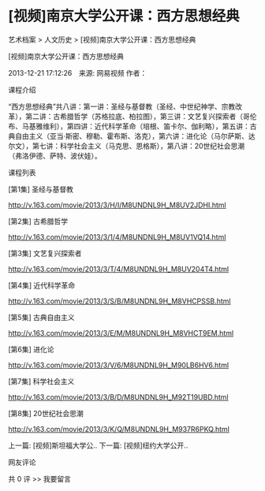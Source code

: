 # [视频]南京大学公开课：西方思想经典

艺术档案 > 人文历史 > [视频]南京大学公开课：西方思想经典

[视频]南京大学公开课：西方思想经典

2013-12-21 17:12:26　来源: 网易视频 作者：



课程介绍

“西方思想经典”共八讲：第一讲：圣经与基督教（圣经、中世纪神学、宗教改革），第二讲：古希腊哲学（苏格拉底、柏拉图），第三讲：文艺复兴探索者（哥伦布、马基雅维利），第四讲：近代科学革命（培根、笛卡尔、伽利略），第五讲：古典自由主义（亚当·斯密、穆勒、霍布斯、洛克），第六讲：进化论（马尔萨斯、达尔文），第七讲：科学社会主义（马克思、恩格斯），第八讲：20世纪社会思潮（弗洛伊德、萨特、波伏娃）。

课程列表

[第1集] 圣经与基督教

http://v.163.com/movie/2013/3/H/I/M8UNDNL9H_M8UV2JDHI.html

 

[第2集] 古希腊哲学

http://v.163.com/movie/2013/3/1/4/M8UNDNL9H_M8UV1VQ14.html

 

[第3集] 文艺复兴探索者 

http://v.163.com/movie/2013/3/T/4/M8UNDNL9H_M8UV204T4.html

[第4集] 近代科学革命

http://v.163.com/movie/2013/3/S/B/M8UNDNL9H_M8VHCPSSB.html 

[第5集] 古典自由主义 

http://v.163.com/movie/2013/3/E/M/M8UNDNL9H_M8VHCT9EM.html

[第6集] 进化论 

http://v.163.com/movie/2013/3/V/6/M8UNDNL9H_M90LB6HV6.html

[第7集] 科学社会主义

http://v.163.com/movie/2013/3/B/D/M8UNDNL9H_M92T19UBD.html

 

[第8集] 20世纪社会思潮

http://v.163.com/movie/2013/3/K/Q/M8UNDNL9H_M937R6PKQ.html

上一篇: [视频]斯坦福大学公..  下一篇: [视频]纽约大学公开..   

网友评论

共 0 评 >>  我要留言